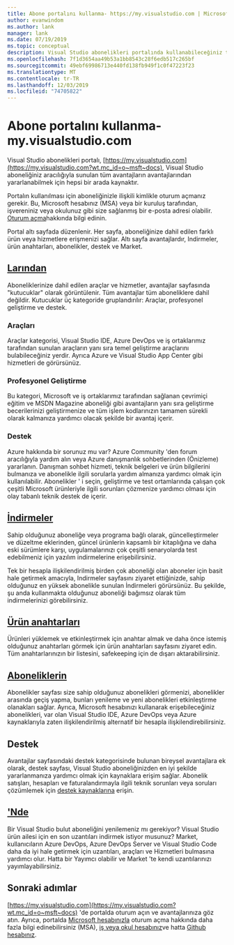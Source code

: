 ```yaml
---
title: Abone portalını kullanma- https://my.visualstudio.com | Microsoft Docs
author: evanwindom
ms.author: lank
manager: lank
ms.date: 07/19/2019
ms.topic: conceptual
description: Visual Studio abonelikleri portalında kullanabileceğiniz tüm avantajlar hakkında bilgi edinin
ms.openlocfilehash: 7f1d3654aa49b53a1bb8543c28f6edb517c265bf
ms.sourcegitcommit: 49ebf69986713e440fd138fb949f1c0f47223f23
ms.translationtype: MT
ms.contentlocale: tr-TR
ms.lasthandoff: 12/03/2019
ms.locfileid: "74705822"
---
```

# <a name="using-the-subscriber-portal---myvisualstudiocom"></a>Abone portalını kullanma-my.visualstudio.com

Visual Studio abonelikleri portalı, [https://my.visualstudio.com](https://my.visualstudio.com?wt.mc_id=o~msft~docs), Visual Studio aboneliğiniz aracılığıyla sunulan tüm avantajların avantajlarından yararlanabilmek için hepsi bir arada kaynaktır.

Portalın kullanılması için aboneliğinizle ilişkili kimlikle oturum açmanız gerekir.  Bu, Microsoft hesabınız (MSA) veya bir kuruluş tarafından, işvereniniz veya okulunuz gibi size sağlanmış bir e-posta adresi olabilir.  [Oturum açma](signing-in.md)hakkında bilgi edinin.

Portal altı sayfada düzenlenir.  Her sayfa, aboneliğinize dahil edilen farklı ürün veya hizmetlere erişmenizi sağlar.  Altı sayfa avantajlardır, Indirmeler, ürün anahtarları, abonelikler, destek ve Market.

## <a name="benefitshttpsmyvisualstudiocombenefitswtmc_idomsftdocs"></a>[Larından](https://my.visualstudio.com/benefits?wt.mc_id=o~msft~docs)
Aboneliklerinize dahil edilen araçlar ve hizmetler, avantajlar sayfasında "kutucuklar" olarak görüntülenir.  Tüm avantajlar tüm aboneliklere dahil değildir. Kutucuklar üç kategoride gruplandırılır: Araçlar, profesyonel geliştirme ve destek.  

### <a name="tools"></a>Araçları
Araçlar kategorisi, Visual Studio IDE, Azure DevOps ve iş ortaklarımız tarafından sunulan araçların yanı sıra temel geliştirme araçlarını bulabileceğiniz yerdir.  Ayrıca Azure ve Visual Studio App Center gibi hizmetleri de görürsünüz.

### <a name="professional-development"></a>Profesyonel Geliştirme
Bu kategori, Microsoft ve iş ortaklarımız tarafından sağlanan çevrimiçi eğitim ve MSDN Magazine aboneliği gibi avantajların yanı sıra geliştirme becerilerinizi geliştirmenize ve tüm işlem kodlarınızın tamamen sürekli olarak kalmanıza yardımcı olacak şekilde bir avantaj içerir.

### <a name="support"></a>Destek
Azure hakkında bir sorunuz mu var?  Azure Community 'den forum aracılığıyla yardım alın veya Azure danışmanlık sohbetlerinden (Önizleme) yararlanın.  Danışman sohbet hizmeti, teknik belgeleri ve ürün bilgilerini bulmanıza ve abonelikle ilgili sorularla yardım almanıza yardımcı olmak için kullanılabilir.  Abonelikler ' i seçin, geliştirme ve test ortamlarında çalışan çok çeşitli Microsoft ürünleriyle ilgili sorunları çözmenize yardımcı olması için olay tabanlı teknik destek de içerir.

## <a name="downloadshttpsmyvisualstudiocomdownloadswtmc_idomsftdocs"></a>[İndirmeler](https://my.visualstudio.com/downloads?wt.mc_id=o~msft~docs)
Sahip olduğunuz aboneliğe veya programa bağlı olarak, güncelleştirmeler ve düzeltme eklerinden, güncel ürünlerin kapsamlı bir kitaplığına ve daha eski sürümlere karşı, uygulamalarınızı çok çeşitli senaryolarda test edebilmeniz için yazılım indirmelerine erişebilirsiniz.

Tek bir hesapla ilişkilendirilmiş birden çok aboneliği olan aboneler için basit hale getirmek amacıyla, Indirmeler sayfasını ziyaret ettiğinizde, sahip olduğunuz en yüksek abonelikle sunulan İndirmeleri görürsünüz.  Bu şekilde, şu anda kullanmakta olduğunuz aboneliği bağımsız olarak tüm indirmelerinizi görebilirsiniz.

## <a name="product-keyshttpsmyvisualstudiocomproductkeyswtmc_idomsftdocs"></a>[Ürün anahtarları](https://my.visualstudio.com/productkeys?wt.mc_id=o~msft~docs)
Ürünleri yüklemek ve etkinleştirmek için anahtar almak ve daha önce istemiş olduğunuz anahtarları görmek için ürün anahtarları sayfasını ziyaret edin.  Tüm anahtarlarınızın bir listesini, safekeeping için de dışarı aktarabilirsiniz.

## <a name="subscriptionshttpsmyvisualstudiocomsubscriptionswtmc_idomsftdocs"></a>[Aboneliklerin](https://my.visualstudio.com/subscriptions?wt.mc_id=o~msft~docs)
Abonelikler sayfası size sahip olduğunuz abonelikleri görmenizi, abonelikler arasında geçiş yapma, bunları yenileme ve yeni abonelikleri etkinleştirme olanakları sağlar. Ayrıca, Microsoft hesabınızı kullanarak erişebileceğiniz abonelikleri, var olan Visual Studio IDE, Azure DevOps veya Azure kaynaklarıyla zaten ilişkilendirilmiş alternatif bir hesapla ilişkilendirebilirsiniz.

## <a name="support"></a>Destek

Avantajlar sayfasındaki destek kategorisinde bulunan bireysel avantajlara ek olarak, destek sayfası, Visual Studio aboneliğinizden en iyi şekilde yararlanmanıza yardımcı olmak için kaynaklara erişim sağlar. Abonelik satışları, hesapları ve faturalandırmayla ilgili teknik sorunları veya soruları çözümlemek için [destek kaynaklarına](https://visualstudio.microsoft.com/subscriptions/support/) erişin.

## <a name="marketplacehttpsmarketplacevisualstudiocom"></a>['Nde](https://marketplace.visualstudio.com/)

Bir Visual Studio bulut aboneliğini yenilemeniz mı gerekiyor?  Visual Studio ürün ailesi için en son uzantıları indirmek istiyor musunuz?  Market, kullanıcıların Azure DevOps, Azure DevOps Server ve Visual Studio Code daha da iyi hale getirmek için uzantıları, araçları ve Hizmetleri bulmasına yardımcı olur. Hatta bir Yayımcı olabilir ve Market 'te kendi uzantılarınızı yayımlayabilirsiniz.

## <a name="next-steps"></a>Sonraki adımlar
[https://my.visualstudio.com](https://my.visualstudio.com?wt.mc_id=o~msft~docs) 'de portalda oturum açın ve avantajlarınıza göz atın.  Ayrıca, portalda [Microsoft hesabınızla](sign-in-msa.md) oturum açma hakkında daha fazla bilgi edinebilirsiniz (MSA), [iş veya okul hesabınız](sign-in-work.md)ve hatta [Github hesabınız](sign-in-github.md). 